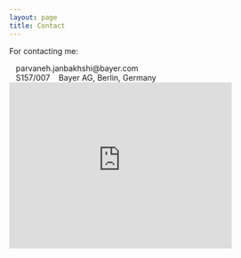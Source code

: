```yaml
---
layout: page
title: Contact 
---
```


For contacting me:

<span style="font-size: 30px; color: Dodgerblue;">
  <i class="fas fa-at"></i> 
</span>
&nbsp;&nbsp;&nbsp;parvaneh.janbakhshi@bayer.com
<br />


<span style="font-size: 30px; color: Dodgerblue;">
<i class="fas fa-map-marker-alt"></i>
</span>
&nbsp;&nbsp;&nbsp;S157/007
&nbsp;&nbsp;&nbsp;Bayer AG, Berlin, Germany
<br />  

<iframe src="https://www.google.com/maps/embed?pb=!1m18!1m12!1m3!1d38826.29553260445!2d13.346261113738194!3d52.539884549824286!2m3!1f0!2f0!3f0!3m2!1i1024!2i768!4f13.1!3m3!1m2!1s0x47a8518f87cf632f%3A0x328fa0890509f128!2sBayer%20AG%20(ehemals%20Schering)!5e0!3m2!1sen!2sde!4v1657823880929!5m2!1sen!2sde" width="400" height="300" style="border:0;" allowfullscreen="" loading="lazy" referrerpolicy="no-referrer-when-downgrade"></iframe>
